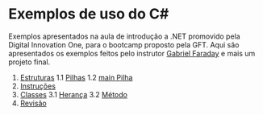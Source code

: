 # Exemplos de uso do C# 
Exemplos apresentados na aula de introdução a .NET promovido pela Digital Innovation One, para o bootcamp proposto pela GFT. Aqui são apresentados os exemplos feitos pelo instrutor [Gabriel Faraday](https://github.com/gabrielfbarros) e mais um projeto final.

1. [Estruturas](https://github.com/acgoularthub/dotnet-exemplos/tree/main/01-EstruturaDoPrograma)
   1.1 [Pilhas](https://github.com/acgoularthub/dotnet-exemplos/blob/main/01-EstruturaDoPrograma/Exemplos/Pilha.cs)
   1.2 [main Pilha](https://github.com/acgoularthub/dotnet-exemplos/blob/main/01-EstruturaDoPrograma/Program.cs)
2. [Instruções](https://github.com/acgoularthub/dotnet-exemplos/tree/main/02-Instrucoes)
3. [Classes](https://github.com/acgoularthub/dotnet-exemplos/tree/main/03-Classes)
   3.1 [Herança](https://github.com/acgoularthub/dotnet-exemplos/tree/main/03-Classes/01-Herança)
   3.2 [Método](https://github.com/acgoularthub/dotnet-exemplos/tree/main/03-Classes/02-Metodos)
4. [Revisão](https://github.com/acgoularthub/dotnet-exemplos/tree/main/Revisao)